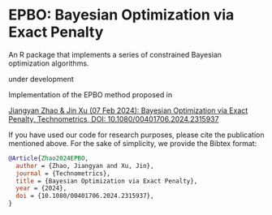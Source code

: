 # EPBO: Bayesian Optimization via Exact Penalty

An R package that implements a series of constrained Bayesian optimization algorithms.

under development

Implementation of the EPBO method proposed in

[Jiangyan Zhao & Jin Xu (07 Feb 2024): Bayesian Optimization via Exact Penalty, Technometrics, DOI: 10.1080/00401706.2024.2315937](https://www.tandfonline.com/doi/full/10.1080/00401706.2024.2315937)

If you have used our code for research purposes, please cite the publication mentioned above. For the sake of simplicity, we provide the Bibtex format:

```bibtex
@Article{Zhao2024EPBO, 
  author = {Zhao, Jiangyan and Xu, Jin}, 
  journal = {Technometrics}, 
  title = {Bayesian Optimization via Exact Penalty}, 
  year = {2024}, 
  doi = {10.1080/00401706.2024.2315937}, 
}
```
